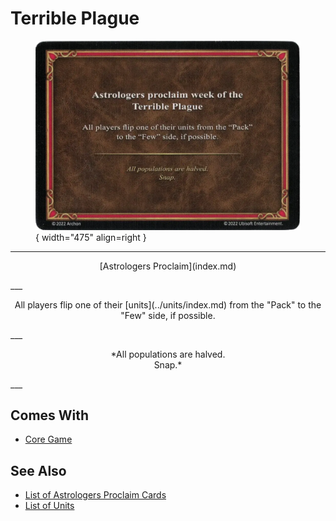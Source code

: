 # Terrible Plague

<figure markdown="span">

![Terrible Plague](../assets/astrologers_proclaim-terrible_plague.webp){ width="475" align=right }

</figure>

___
<p style="text-align: center;" markdown>[Astrologers Proclaim](index.md)</p>
___
<p style="text-align: center;" markdown>All players flip one of their [units](../units/index.md) from the "Pack" to the "Few" side, if possible.</p>
___
<p style="text-align: center;" markdown>*All populations are halved.<br>Snap.*</p>
___


## Comes With

- [Core Game](../content/core_game.md)


## See Also

- [List of Astrologers Proclaim Cards](index.md)
- [List of Units](../units/index.md)
